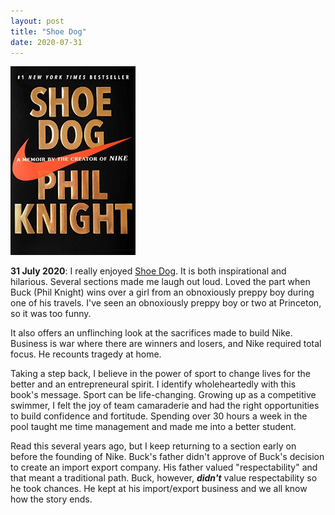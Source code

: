 ```yaml
---
layout: post
title: "Shoe Dog"
date: 2020-07-31
---
```


<p><img src="/static/img/shoedog.jpg" width="200"/></p>

						
<p><b>31 July 2020</b>:  I really enjoyed <u>Shoe Dog</u>.  It is both inspirational and hilarious.
			Several sections made me laugh out loud.  Loved the part when Buck (Phil Knight) wins over a girl from an obnoxiously
			preppy boy during one of his travels.  I've seen an obnoxiously preppy boy or two at Princeton, so it was too funny.
</p>
		
<p>
			It also offers an unflinching look at the sacrifices made to 
			build Nike.  Business is war where there are winners and losers, and Nike required 
			total focus.  He recounts tragedy at home.     
		</p>


<p> Taking a step back, I believe in the power of sport to change lives for the better and an 
entrepreneural spirit.  I identify wholeheartedly with this book's message.  Sport can be life-changing.  Growing up as a competitive swimmer, I felt the joy of team camaraderie and had the right opportunities to build confidence and fortitude. Spending over 30 hours a week in the pool taught me time management and made me into a better student. 
</p>

<p> Read this several years ago, but I keep returning to a section early on before the founding of Nike.  Buck's
			father didn't approve of Buck's decision to create an import export company.
			His father valued "respectability" and that meant a traditional path.  
			Buck, however, <b><em>didn't</em></b> value respectability so he took chances.  He kept at his import/export business 
			and we all know how the story ends. 
</p>
	